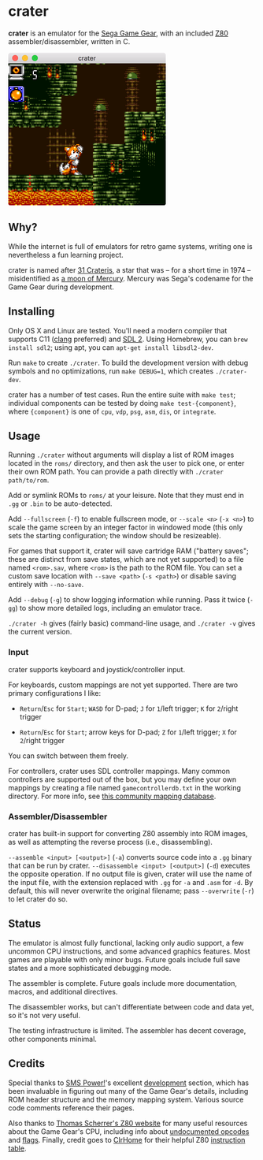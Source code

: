 crater
======

**crater** is an emulator for the [Sega Game Gear][game gear], with an included
[Z80][z80] assembler/disassembler, written in C.

<img src="/docs/tailsadventure.png?raw=true" title="Tails Adventure (1995)" alt="Tails Adventure (1995)" width="320px">

[game gear]: https://en.wikipedia.org/wiki/Sega_Game_Gear
[z80]: https://en.wikipedia.org/wiki/Zilog_Z80

Why?
----

While the internet is full of emulators for retro game systems, writing one is
nevertheless a fun learning project.

crater is named after [31 Crateris][crateris], a star that was – for a short
time in 1974 – misidentified as [a moon of Mercury][moon]. Mercury was Sega's
codename for the Game Gear during development.

[crateris]: http://www.astrostudio.org/xhip.php?hip=58587
[moon]: https://en.wikipedia.org/wiki/Mercury%27s_moon

Installing
----------

Only OS X and Linux are tested. You'll need a modern compiler that supports C11
([clang][clang] preferred) and [SDL 2][sdl2]. Using Homebrew, you can
`brew install sdl2`; using apt, you can `apt-get install libsdl2-dev`.

Run `make` to create `./crater`. To build the development version with debug
symbols and no optimizations, run `make DEBUG=1`, which creates `./crater-dev`.

crater has a number of test cases. Run the entire suite with `make test`;
individual components can be tested by doing `make test-{component}`, where
`{component}` is one of `cpu`, `vdp`, `psg`, `asm`, `dis`, or `integrate`.

[clang]: http://clang.llvm.org/
[sdl2]: https://www.libsdl.org/

Usage
-----

Running `./crater` without arguments will display a list of ROM images located
in the `roms/` directory, and then ask the user to pick one, or enter their own
ROM path. You can provide a path directly with `./crater path/to/rom`.

Add or symlink ROMs to `roms/` at your leisure. Note that they must end in
`.gg` or `.bin` to be auto-detected.

Add `--fullscreen` (`-f`) to enable fullscreen mode, or `--scale <n>`
(`-x <n>`) to scale the game screen by an integer factor in windowed mode (this
only sets the starting configuration; the window should be resizeable).

For games that support it, crater will save cartridge RAM ("battery saves";
these are distinct from save states, which are not yet supported) to a file
named `<rom>.sav`, where `<rom>` is the path to the ROM file. You can set a
custom save location with `--save <path>` (`-s <path>`) or disable saving
entirely with `--no-save`.

Add `--debug` (`-g`) to show logging information while running. Pass it twice
(`-gg`) to show more detailed logs, including an emulator trace.

`./crater -h` gives (fairly basic) command-line usage, and `./crater -v` gives
the current version.

### Input

crater supports keyboard and joystick/controller input.

For keyboards, custom mappings are not yet supported. There are two primary
configurations I like:

- `Return`/`Esc` for `Start`; `WASD` for D-pad; `J` for `1`/left trigger;
  `K` for `2`/right trigger

- `Return`/`Esc` for `Start`; arrow keys for D-pad; `Z` for `1`/left trigger;
  `X` for `2`/right trigger

You can switch between them freely.

For controllers, crater uses SDL controller mappings. Many common controllers
are supported out of the box, but you may define your own mappings by creating
a file named `gamecontrollerdb.txt` in the working directory. For more info,
see [this community mapping database](gcdb).

[gcdb]: https://github.com/gabomdq/SDL_GameControllerDB

### Assembler/Disassembler

crater has built-in support for converting Z80 assembly into ROM images, as
well as attempting the reverse process (i.e., disassembling).

`--assemble <input> [<output>]` (`-a`) converts source code into a `.gg` binary
that can be run by crater. `--disassemble <input> [<output>]` (`-d`) executes
the opposite operation. If no output file is given, crater will use the name of
the input file, with the extension replaced with `.gg` for `-a` and `.asm` for
`-d`. By default, this will never overwrite the original filename; pass
`--overwrite` (`-r`) to let crater do so.

Status
------

The emulator is almost fully functional, lacking only audio support, a few
uncommon CPU instructions, and some advanced graphics features. Most games are
playable with only minor bugs. Future goals include full save states and a more
sophisticated debugging mode.

The assembler is complete. Future goals include more documentation, macros, and
additional directives.

The disassembler works, but can't differentiate between code and data yet, so
it's not very useful.

The testing infrastructure is limited. The assembler has decent coverage, other
components minimal.

Credits
-------

Special thanks to [SMS Power!][sms_power]'s excellent [development][sms_dev]
section, which has been invaluable in figuring out many of the Game Gear's
details, including ROM header structure and the memory mapping system. Various
source code comments reference their pages.

Also thanks to [Thomas Scherrer's Z80 website][scherrer] for many useful
resources about the Game Gear's CPU, including info about
[undocumented opcodes][undoc_ops] and [flags][undoc_flags]. Finally, credit
goes to [ClrHome][clrhome] for their helpful Z80 [instruction table][clrtab].

[sms_power]: http://www.smspower.org/
[sms_dev]: http://www.smspower.org/Development/Index
[scherrer]: http://z80.info/
[undoc_ops]: http://www.z80.info/z80undoc.htm
[undoc_flags]: http://z80.info/z80sflag.htm
[clrhome]: http://clrhome.org/
[clrtab]: http://clrhome.org/table/
